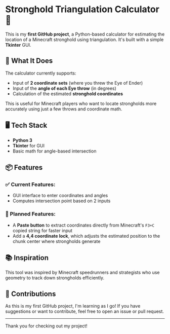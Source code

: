 # Stronghold Triangulation Calculator 🧭

This is my **first GitHub project**, a Python-based calculator for estimating the location of a Minecraft stronghold using triangulation. It's built with a simple **Tkinter** GUI.

## 🚀 What It Does

The calculator currently supports:
- Input of **2 coordinate sets** (where you threw the Eye of Ender)
- Input of the **angle of each Eye throw** (in degrees)
- Calculation of the estimated **stronghold coordinates**

This is useful for Minecraft players who want to locate strongholds more accurately using just a few throws and coordinate math.

## 🖥️ Tech Stack

- **Python 3**
- **Tkinter** for GUI
- Basic math for angle-based intersection

## 📦 Features

### ✅ Current Features:
- GUI interface to enter coordinates and angles
- Computes intersection point based on 2 inputs

### 🔧 Planned Features:
- A **Paste button** to extract coordinates directly from Minecraft's `F3+C` copied string for faster input
- Add a **4,4 coordinate lock**, which adjusts the estimated position to the chunk center where strongholds generate

## 📚 Inspiration

This tool was inspired by Minecraft speedrunners and strategists who use geometry to track down strongholds efficiently.

## 🤝 Contributions

As this is my first GitHub project, I'm learning as I go! If you have suggestions or want to contribute, feel free to open an issue or pull request.

---

Thank you for checking out my project!

